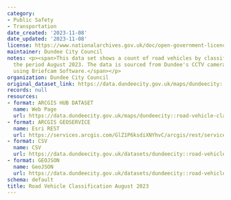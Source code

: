 ```yaml
---
category:
- Public Safety
- Transportation
date_created: '2023-11-08'
date_updated: '2023-11-08'
license: https://www.nationalarchives.gov.uk/doc/open-government-licence/version/3/
maintainer: Dundee City Council
notes: <p><span>This data set shows a count of road vehicles by classification for
  the period August 2023. The data is sourced from Dundee's CCTV cameras analysed
  using Briefcam Software.</span></p>
organization: Dundee City Council
original_dataset_link: https://data.dundeecity.gov.uk/maps/dundeecity::road-vehicle-classification-august-2023
records: null
resources:
- format: ARCGIS HUB DATASET
  name: Web Page
  url: https://data.dundeecity.gov.uk/maps/dundeecity::road-vehicle-classification-august-2023
- format: ARCGIS GEOSERVICE
  name: Esri REST
  url: https://services.arcgis.com/GlZ1P6ksdiXNYhvC/arcgis/rest/services/Road_Vehicle_Classification_August_2023/FeatureServer/0
- format: CSV
  name: CSV
  url: https://data.dundeecity.gov.uk/datasets/dundeecity::road-vehicle-classification-august-2023.csv?where=1=1
- format: GEOJSON
  name: GeoJSON
  url: https://data.dundeecity.gov.uk/datasets/dundeecity::road-vehicle-classification-august-2023.geojson?where=1=1
schema: default
title: Road Vehicle Classification August 2023
---
```

